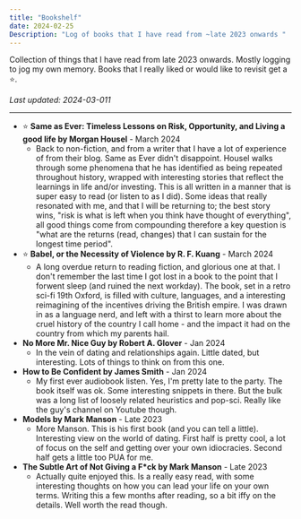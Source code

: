 ```yaml
---
title: "Bookshelf"
date: 2024-02-25
Description: "Log of books that I have read from ~late 2023 onwards "
---
```

Collection of things that I have read from late 2023 onwards. Mostly logging to jog my own memory. Books that I really liked or would like to revisit get a ⭐.

*Last updated: 2024-03-011*

---

- ⭐ **Same as Ever: Timeless Lessons on Risk, Opportunity, and Living a good life by Morgan Housel** - March 2024
	- Back to non-fiction, and from a writer that I have a lot of experience of from their blog. Same as Ever didn't disappoint. Housel walks through some phenomena that he has identified as being repeated throughout history, wrapped with interesting stories that reflect the learnings in life and/or investing. This is all written in a manner that is super easy to read (or listen to as I did). Some ideas that really resonated with me, and that I will be returning to; the best story wins, "risk is what is left when you think have thought of everything", all good things come from compounding therefore a key question is "what are the returns (read, changes) that I can sustain for the longest time period".
- ⭐ **Babel, or the Necessity of Violence by R. F. Kuang** - March 2024
	- A long overdue return to reading fiction, and glorious one at that. I don't remember the last time I got lost in a book to the point that I forwent sleep (and ruined the next workday). The book, set in a retro sci-fi 19th Oxford, is filled with culture, languages, and a interesting reimagining of the incentives driving the British empire. I was drawn in as a language nerd, and left with a thirst to learn more about the cruel history of the country I call home - and the impact it had on the country from which my parents hail. 
- **No More Mr. Nice Guy by Robert A. Glover** - Jan 2024
    - In the vein of dating and relationships again. Little dated, but interesting. Lots of things to think on from this one. 
- **How to Be Confident by James Smith** - Jan 2024
    - My first ever audiobook listen. Yes, I'm pretty late to the party. The book itself was ok. Some interesting snippets in there. But the bulk was a long list of loosely related heuristics and pop-sci. Really like the guy's channel on Youtube though. 
- **Models by Mark Manson** - Late 2023
    - More Manson. This is his first book (and you can tell a little). Interesting view on the world of dating. First half is pretty cool, a lot of focus on the self and getting over your own idiocracies. Second half gets a little too PUA for me. 
- **The Subtle Art of Not Giving a F*ck by Mark Manson** - Late 2023
    - Actually quite enjoyed this. Is a really easy read, with some interesting thoughts on how you can lead your life on your own terms. Writing this a few months after reading, so a bit iffy on the details. Well worth the read though.

